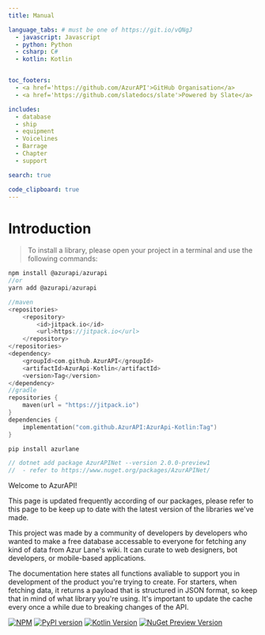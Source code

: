 ```yaml
---
title: Manual

language_tabs: # must be one of https://git.io/vQNgJ
  - javascript: Javascript
  - python: Python
  - csharp: C#
  - kotlin: Kotlin


toc_footers:
  - <a href='https://github.com/AzurAPI'>GitHub Organisation</a>
  - <a href='https://github.com/slatedocs/slate'>Powered by Slate</a>

includes:
  - database
  - ship
  - equipment
  - Voicelines
  - Barrage
  - Chapter
  - support

search: true

code_clipboard: true
---
```


# Introduction
> To install a library, please open your project in a terminal and use the following commands:

```javascript
npm install @azurapi/azurapi
//or
yarn add @azurapi/azurapi
```
```kotlin
//maven
<repositories>
    <repository>
        <id>jitpack.io</id>
        <url>https://jitpack.io</url>
    </repository>
</repositories>
<dependency>
    <groupId>com.github.AzurAPI</groupId>
    <artifactId>AzurApi-Kotlin</artifactId>
    <version>Tag</version>
</dependency>
//gradle
repositories {
    maven(url = "https://jitpack.io")
}
dependencies {
    implementation("com.github.AzurAPI:AzurApi-Kotlin:Tag")
}
```
```python
pip install azurlane
```
```csharp
// dotnet add package AzurAPINet --version 2.0.0-preview1
//  - refer to https://www.nuget.org/packages/AzurAPINet/
```
Welcome to AzurAPI!
<aside class="notice">
This page is updated frequently according of our packages, please refer to this page to be keep up to date with the latest version of the libraries we've made.
</aside>

This project was made by a community of developers by developers who wanted to make a free database accessable to everyone for fetching any kind of data from Azur Lane's wiki. It can curate to web designers, bot developers, or mobile-based applications.

The documentation here states all functions avaliable to support you in development of the product you're trying to create. For starters, when fetching data, it returns a payload that is structured in JSON format, so keep that in mind of what library you're using. It's important to update the cache every once a while due to breaking changes of the API.

[![NPM](https://nodei.co/npm/@azurapi/azurapi.png?mini=true)](https://nodei.co/npm/@azurapi/azurapi/)
[![PyPI version](https://badge.fury.io/py/azurlane.svg)](https://badge.fury.io/py/azurlane)
[![Kotlin Version](https://jitpack.io/v/AzurAPI/AzurApi-Kotlin.svg?style=flat-square)](https://jitpack.io/#AzurAPI/AzurApi-Kotlin)
[![NuGet Preview Version](http://img.shields.io/nuget/vpre/AzurAPINet)](https://www.nuget.org/packages/AzurAPINet/)
